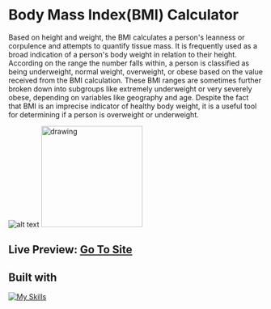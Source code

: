 # Body Mass Index(BMI) Calculator

Based on height and weight, the BMI calculates a person's leanness or corpulence and attempts to quantify tissue mass. It is frequently used as a broad indication of a person's body weight in relation to their height. According on the range the number falls within, a person is classified as being underweight, normal weight, overweight, or obese based on the value received from the BMI calculation. These BMI ranges are sometimes further broken down into subgroups like extremely underweight or very severely obese, depending on variables like geography and age. Despite the fact that BMI is an imprecise indicator of healthy body weight, it is a useful tool for determining if a person is overweight or underweight.

![alt text](https://cdn.vertex42.com/ExcelTemplates/Images/bmi-chart.gif)
<img src="https://cdn.vertex42.com/ExcelTemplates/Images/bmi-chart.gif" alt="drawing" width="200"/>

## Live Preview: [Go To Site](https://calcbmi.netlify.app/)

## Built with 
[![My Skills](https://skillicons.dev/icons?i=react,html,sass,ts)](https://skillicons.dev)
